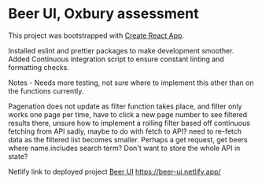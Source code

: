 # Beer UI, Oxbury assessment

This project was bootstrapped with [Create React App](https://github.com/facebook/create-react-app).

Installed eslint and prettier packages to make development smoother.
Added Continuous integration script to ensure constant linting and formatting checks.

Notes -
Needs more testing, not sure where to implement this other than on the functions currently.

Pagenation does not update as filter function takes place, and filter only works one page per time, have to click a new page number to see filtered results there, unsure how to implement a rolling filter based off continuous fetching from API sadly, maybe to do with fetch to API? need to re-fetch data as the filtered list becomes smaller. Perhaps a get request, get beers where name.includes search term?
Don't want to store the whole API in state?

Netlify link to deployed project [Beer UI]("https://beer-ui.netlify.app") https://beer-ui.netlify.app/
